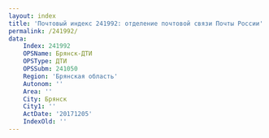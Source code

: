 ```yaml
---
layout: index
title: 'Почтовый индекс 241992: отделение почтовой связи Почты России'
permalink: /241992/
data:
    Index: 241992
    OPSName: Брянск-ДТИ
    OPSType: ДТИ
    OPSSubm: 241050
    Region: 'Брянская область'
    Autonom: ''
    Area: ''
    City: Брянск
    City1: ''
    ActDate: '20171205'
    IndexOld: ''
---
```

